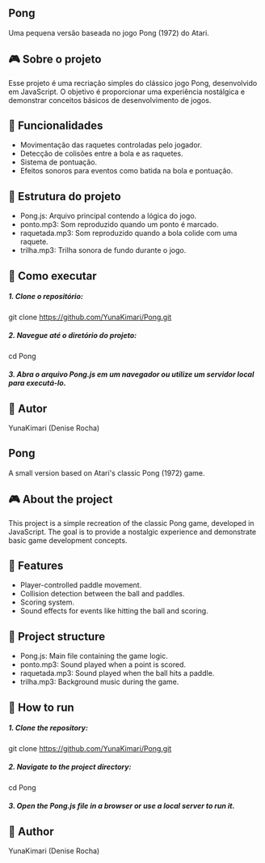 ## Pong
Uma pequena versão baseada no jogo Pong (1972) do Atari.

## 🎮 Sobre o projeto
Esse projeto é uma recriação simples do clássico jogo Pong, desenvolvido em JavaScript. O objetivo é proporcionar uma experiência nostálgica e demonstrar conceitos básicos de desenvolvimento de jogos.

## 🔧 Funcionalidades
- Movimentação das raquetes controladas pelo jogador.
- Detecção de colisões entre a bola e as raquetes.
- Sistema de pontuação.
- Efeitos sonoros para eventos como batida na bola e pontuação.

## 📁 Estrutura do projeto
- Pong.js: Arquivo principal contendo a lógica do jogo.
- ponto.mp3: Som reproduzido quando um ponto é marcado.
- raquetada.mp3: Som reproduzido quando a bola colide com uma raquete.
- trilha.mp3: Trilha sonora de fundo durante o jogo.

## 🚀 Como executar
##### 1. Clone o repositório:

git clone https://github.com/YunaKimari/Pong.git

##### 2. Navegue até o diretório do projeto:

cd Pong

##### 3. Abra o arquivo Pong.js em um navegador ou utilize um servidor local para executá-lo.

## 👤 Autor
YunaKimari (Denise Rocha)

## Pong
A small version based on Atari's classic Pong (1972) game.

## 🎮 About the project
This project is a simple recreation of the classic Pong game, developed in JavaScript. The goal is to provide a nostalgic experience and demonstrate basic game development concepts.

## 🔧 Features
- Player-controlled paddle movement.
- Collision detection between the ball and paddles.
- Scoring system.
- Sound effects for events like hitting the ball and scoring.

## 📁 Project structure
- Pong.js: Main file containing the game logic.
- ponto.mp3: Sound played when a point is scored.
- raquetada.mp3: Sound played when the ball hits a paddle.
- trilha.mp3: Background music during the game.

## 🚀 How to run
##### 1. Clone the repository:

git clone https://github.com/YunaKimari/Pong.git

##### 2. Navigate to the project directory:

cd Pong

##### 3. Open the Pong.js file in a browser or use a local server to run it.

## 👤 Author
YunaKimari (Denise Rocha)
